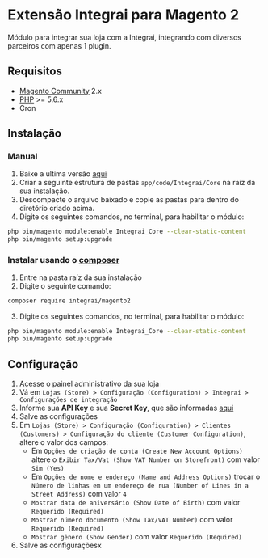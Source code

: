 # Extensão Integrai para Magento 2
Módulo para integrar sua loja com a Integrai, integrando com diversos parceiros com apenas 1 plugin.

## Requisitos

- [Magento Community](https://magento.com/products/community-edition) 2.x
- [PHP](http://php.net) >= 5.6.x
- Cron

## Instalação

### Manual
1. Baixe a ultima versão [aqui](https://codeload.github.com/integrai/magento2/zip/master)
2. Criar a seguinte estrutura de pastas `app/code/Integrai/Core` na raiz da sua instalação.
3. Descompacte o arquivo baixado e copie as pastas para dentro do diretório criado acima.
4. Digite os seguintes comandos, no terminal, para habilitar o módulo:  
```bash
php bin/magento module:enable Integrai_Core --clear-static-content
php bin/magento setup:upgrade
```

### Instalar usando o [composer](https://getcomposer.org/)

1. Entre na pasta raíz da sua instalação
2. Digite o seguinte comando:
```bash
composer require integrai/magento2
```
3. Digite os seguintes comandos, no terminal, para habilitar o módulo:
```bash
php bin/magento module:enable Integrai_Core --clear-static-content
php bin/magento setup:upgrade
```

## Configuração
1. Acesse o painel administrativo da sua loja
2. Vá em `Lojas (Store) > Configuração (Configuration) > Integrai > Configurações de integração`
3. Informe sua **API Key** e sua **Secret Key**, que são informadas [aqui](https://manage.integrai.com.br/settings/account)
4. Salve as configurações
5. Em `Lojas (Store) > Configuração (Configuration) > Clientes (Customers) > Configuração do cliente (Customer Configuration)`, altere o valor dos campos:
    * Em `Opções de criação de conta (Create New Account Options)` altere o `Exibir Tax/Vat (Show VAT Number on Storefront)` com valor `Sim (Yes)`
    * Em `Opções de nome e endereço (Name and Address Options)` trocar o `Número de linhas em um endereço de rua (Number of Lines in a Street Address)` com valor `4`
    * `Mostrar data de aniversário (Show Date of Birth)` com valor `Requerido (Required)`
    * `Mostrar número documento (Show Tax/VAT Number)` com valor `Requerido (Required)`
    * `Mostrar gênero (Show Gender)` com valor `Requerido (Required)`
6. Salve as configuraçõesx
